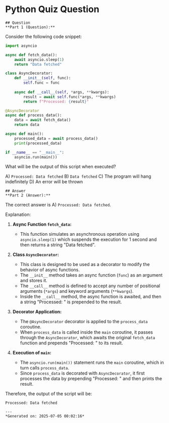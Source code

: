 # Python Quiz Question
    
    ## Question
    **Part 1 (Question):**

Consider the following code snippet:

```python
import asyncio

async def fetch_data():
    await asyncio.sleep(1)
    return "Data fetched"

class AsyncDecorator:
    def __init__(self, func):
        self.func = func
    
    async def __call__(self, *args, **kwargs):
        result = await self.func(*args, **kwargs)
        return f"Processed: {result}"

@AsyncDecorator
async def process_data():
    data = await fetch_data()
    return data

async def main():
    processed_data = await process_data()
    print(processed_data)

if __name__ == "__main__":
    asyncio.run(main())
```

What will be the output of this script when executed?

A) `Processed: Data fetched`
B) `Data fetched`
C) The program will hang indefinitely
D) An error will be thrown
    
    ## Answer
    **Part 2 (Answer):**

The correct answer is A) `Processed: Data fetched`.

Explanation:

1. **Async Function `fetch_data`:**
   - This function simulates an asynchronous operation using `asyncio.sleep(1)` which suspends the execution for 1 second and then returns a string "Data fetched".

2. **Class `AsyncDecorator`:**
   - This class is designed to be used as a decorator to modify the behavior of async functions.
   - The `__init__` method takes an async function (`func`) as an argument and stores it.
   - The `__call__` method is defined to accept any number of positional arguments (`*args`) and keyword arguments (`**kwargs`).
   - Inside the `__call__` method, the async function is awaited, and then a string "Processed: " is prepended to the result.

3. **Decorator Application:**
   - The `@AsyncDecorator` decorator is applied to the `process_data` coroutine.
   - When `process_data` is called inside the `main` coroutine, it passes through the `AsyncDecorator`, which awaits the original `fetch_data` function and prepends "Processed: " to its result.

4. **Execution of `main`:**
   - The `asyncio.run(main())` statement runs the `main` coroutine, which in turn calls `process_data`.
   - Since `process_data` is decorated with `AsyncDecorator`, it first processes the data by prepending "Processed: " and then prints the result.

Therefore, the output of the script will be:
```
Processed: Data fetched
```
    
    ---
    *Generated on: 2025-07-05 00:02:16*
    